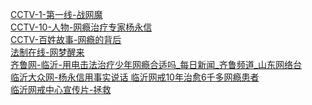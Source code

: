[CCTV-1-第一线-战网魔](https://www.bilibili.com/video/av6177433?from=search&seid=2016605951227685598)<br/>
[CCTV-10-人物-网瘾治疗专家杨永信](https://www.bilibili.com/video/av6370271?from=search&seid=6978754395879406081)<br/>
[CCTV-百姓故事-网瘾的背后](https://www.bilibili.com/video/av34509099?from=search&seid=4834136233975352802)<br/>
[法制在线-网梦醒来](https://www.bilibili.com/video/av27930743)<br/>
[齐鲁网-临沂-用电击法治疗少年网瘾合适吗_每日新闻_齐鲁频道_山东网络台](https://www.bilibili.com/video/av23789217)<br/>
[临沂大众网-杨永信用事实说话 临沂网戒10年治愈6千多网瘾患者](https://www.bilibili.com/video/av23143705)<br/>
[临沂网戒中心宣传片-拯救](https://www.bilibili.com/video/av43274928/)<br/>
